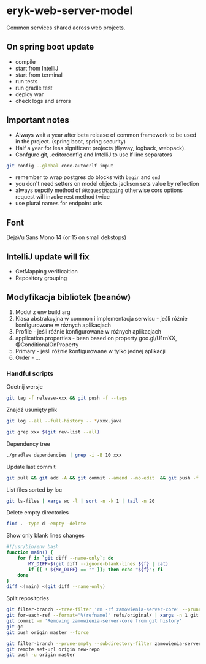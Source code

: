 # eryk-web-server-model
Common services shared across web projects.

## On spring boot update
- compile
- start from IntelliJ
- start from terminal
- run tests
- run gradle test
- deploy war
- check logs and errors

## Important notes

- Always wait a year after beta release of common framework to be used in the project. (spring boot, spring security)
- Half a year for less significant projects (flyway, logback, webpack).
- Confgure git, .editorconfig and IntelliJ to use lf line separators
````bash
git config --global core.autocrlf input
````
- remember to wrap postgres do blocks with `begin` and `end`
- you don't need setters on model objects jackson sets value by reflection
- always sepcify method of `@RequestMapping` otherwise cors options request will invoke rest method twice
- use plural names for endpoint urls

## Font
DejaVu Sans Mono 14 (or 15 on small dekstops)

## IntelliJ update will fix
- GetMapping verificaition
- Repository grouping

## Modyfikacja bibliotek (beanów)
1. Moduł z env build arg 
2. Klasa abstrakcyjna w common i implementacja serwisu - jeśli różnie konfigurowane w różnych aplikacjach
3. Profile - jeśli różnie konfigurowane w różnych aplikacjach
4. application.properties - bean based on property goo.gl/U1rnXX, @ConditionalOnProperty
5. Primary - jeśli różnie konfigurowane w tylko jednej aplikacji
6. Order - ...

### Handful scripts
Odetnij wersje
```bash
git tag -f release-xxx && git push -f --tags
```
Znajdź usunięty plik
```bash
git log --all --full-history -- */xxx.java
```
```bash
git grep xxx $(git rev-list --all)
```
Dependency tree
```bash
./gradlew dependencies | grep -i -B 10 xxx
```
Update last commit
```bash
git pull && git add -A && git commit --amend --no-edit  && git push -f
```
List files sorted by loc
```bash
git ls-files | xargs wc -l | sort -n -k 1 | tail -n 20
```
Delete empty directories
```bash
find . -type d -empty -delete
```
Show only blank lines changes
```bash
#!/usr/bin/env bash
function main() {
    for f in `git diff --name-only`; do
        MY_DIFF=$(git diff --ignore-blank-lines ${f} | cat)
        if [[ ! ${MY_DIFF} == "" ]]; then echo "${f}"; fi
    done
}
diff <(main) <(git diff --name-only)
```
Split repositories
```bash
git filter-branch --tree-filter 'rm -rf zamowienia-server-core' --prune-empty HEAD
git for-each-ref --format="%(refname)" refs/original/ | xargs -n 1 git update-ref -d
git commit -m 'Removing zamowienia-server-core from git history'
git gc
git push origin master --force
```
```bash
git filter-branch --prune-empty --subdirectory-filter zamowienia-server-core
git remote set-url origin new-repo
git push -u origin master
```
